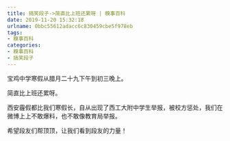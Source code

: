 ```yaml
---
title: 搞笑段子->简直比上班还累呀 | 糗事百科
date: 2019-11-20 15:32:18
urlname: 0bbc55612adacc6c830459cbe5f978eb
tags: 
- 糗事百科
categories:
- 糗事百科
- 搞笑段子
---
```

宝鸡中学寒假从腊月二十九下午到初三晚上。

简直比上班还累呀。

西安霾假都比我们寒假长，自从出现了西工大附中学生举报，被校方惩处，我们在微博上上不敢爆料，也不敢像教育局举报。

希望段友们帮顶顶，让我们看到段友的力量！


